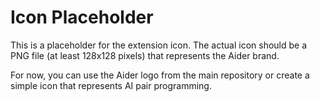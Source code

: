 # Icon Placeholder

This is a placeholder for the extension icon. The actual icon should be a PNG file (at least 128x128 pixels) that represents the Aider brand.

For now, you can use the Aider logo from the main repository or create a simple icon that represents AI pair programming.

